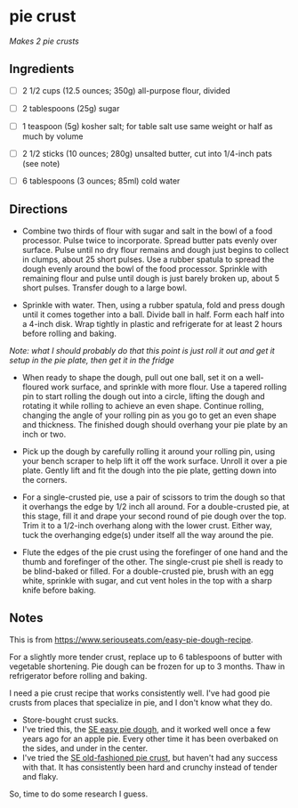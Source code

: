 # pie crust

_Makes 2 pie crusts_

## Ingredients

* [ ] 2 1/2 cups (12.5 ounces; 350g) all-purpose flour, divided
* [ ] 2 tablespoons (25g) sugar
* [ ] 1 teaspoon (5g) kosher salt; for table salt use same weight or half as much by volume
* [ ] 2 1/2 sticks (10 ounces; 280g) unsalted butter, cut into 1/4-inch pats (see note)
* [ ] 6 tablespoons (3 ounces; 85ml) cold water


## Directions

* Combine two thirds of flour with sugar and salt in the bowl of a food processor. Pulse twice to incorporate. Spread butter pats evenly over surface. Pulse until no dry flour remains and dough just begins to collect in clumps, about 25 short pulses. Use a rubber spatula to spread the dough evenly around the bowl of the food processor. Sprinkle with remaining flour and pulse until dough is just barely broken up, about 5 short pulses. Transfer dough to a large bowl. 

* Sprinkle with water. Then, using a rubber spatula, fold and press dough until it comes together into a ball. Divide ball in half. Form each half into a 4-inch disk. Wrap tightly in plastic and refrigerate for at least 2 hours before rolling and baking. 

_Note: what I should probably do that this point is just roll it out and get it setup in the pie plate, then get it in the fridge_

* When ready to shape the dough, pull out one ball, set it on a well-floured work surface, and sprinkle with more flour. Use a tapered rolling pin to start rolling the dough out into a circle, lifting the dough and rotating it while rolling to achieve an even shape. Continue rolling, changing the angle of your rolling pin as you go to get an even shape and thickness. The finished dough should overhang your pie plate by an inch or two. 

* Pick up the dough by carefully rolling it around your rolling pin, using your bench scraper to help lift it off the work surface. Unroll it over a pie plate. Gently lift and fit the dough into the pie plate, getting down into the corners. 

* For a single-crusted pie, use a pair of scissors to trim the dough so that it overhangs the edge by 1/2 inch all around. For a double-crusted pie, at this stage, fill it and drape your second round of pie dough over the top. Trim it to a 1/2-inch overhang along with the lower crust. Either way, tuck the overhanging edge(s) under itself all the way around the pie. 

* Flute the edges of the pie crust using the forefinger of one hand and the thumb and forefinger of the other. The single-crust pie shell is ready to be blind-baked or filled. For a double-crusted pie, brush with an egg white, sprinkle with sugar, and cut vent holes in the top with a sharp knife before baking. 


## Notes

This is from https://www.seriouseats.com/easy-pie-dough-recipe.

For a slightly more tender crust, replace up to 6 tablespoons of butter with vegetable shortening. Pie dough can be frozen for up to 3 months. Thaw in refrigerator before rolling and baking.

I need a pie crust recipe that works consistently well. I've had good pie crusts from places that specialize in pie, and I don't know what they do.

* Store-bought crust sucks.
* I've tried this, the [SE easy pie dough](https://www.seriouseats.com/easy-pie-dough-recipe), and it worked well once a few years ago for an apple pie. Every other time it has been overbaked on the sides, and under in the center.
* I've tried the [SE old-fashioned pie crust](https://www.seriouseats.com/recipes/2016/06/old-fashioned-flaky-pie-dough-recipe.html), but haven't had any success with that. It has consistently been hard and crunchy instead of tender and flaky.

So, time to do some research I guess.

